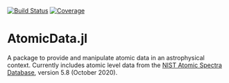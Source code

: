 [![Build Status](https://github.com/tiagopereira/AtomicData.jl/workflows/CI/badge.svg)](https://github.com/tiagopereira/AtomicData.jl/actions)
[![Coverage](https://codecov.io/gh/tiagopereira/AtomicData.jl/branch/master/graph/badge.svg)](https://codecov.io/gh/tiagopereira/AtomicData.jl)

# AtomicData.jl

A package to provide and manipulate atomic data in an astrophysical context. Currently includes atomic level data from the [NIST Atomic Spectra Database](https://www.nist.gov/pml/atomic-spectra-database), version 5.8 (October 2020).

